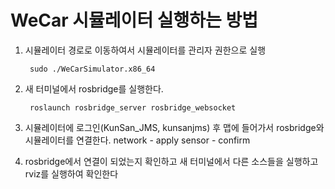 # WeCar 시뮬레이터 실행하는 방법

1. 시뮬레이터 경로로 이동하여서 시뮬레이터를 관리자 권한으로 실행

		sudo ./WeCarSimulator.x86_64

2. 새 터미널에서 rosbridge를 실행한다.

		roslaunch rosbridge_server rosbridge_websocket

3. 시뮬레이터에 로그인(KunSan_JMS, kunsanjms) 후 맵에 들어가서 rosbridge와 시뮬레이터를 연결한다.
		network - apply
		sensor - confirm
4. rosbridge에서 연결이 되었는지 확인하고 새 터미널에서 다른 소스들을 실행하고 rviz를 실행하여 확인한다
